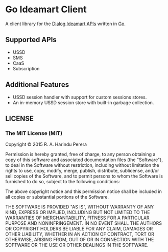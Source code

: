 Go Ideamart Client
==================

A client library for the [Dialog Ideamart APIs](http://www.ideamart.lk/idea-pro) written in [Go](https://golang.org/).

Supported APIs
--------------
 * USSD
 * SMS
 * CaaS
 * Subscription

Additional Features
-------------------
* USSD session handler with support for custom sessions stores.
* An in-memory USSD session store with built-in garbage collection.

LICENSE
-------

### The MIT License (MIT)

Copyright © 2015 R. A. Harindu Perera

Permission is hereby granted, free of charge, to any person obtaining a copy
of this software and associated documentation files (the "Software"), to deal
in the Software without restriction, including without limitation the rights
to use, copy, modify, merge, publish, distribute, sublicense, and/or sell
copies of the Software, and to permit persons to whom the Software is
furnished to do so, subject to the following conditions:

The above copyright notice and this permission notice shall be included in
all copies or substantial portions of the Software.

THE SOFTWARE IS PROVIDED "AS IS", WITHOUT WARRANTY OF ANY KIND, EXPRESS OR
IMPLIED, INCLUDING BUT NOT LIMITED TO THE WARRANTIES OF MERCHANTABILITY,
FITNESS FOR A PARTICULAR PURPOSE AND NONINFRINGEMENT. IN NO EVENT SHALL THE
AUTHORS OR COPYRIGHT HOLDERS BE LIABLE FOR ANY CLAIM, DAMAGES OR OTHER
LIABILITY, WHETHER IN AN ACTION OF CONTRACT, TORT OR OTHERWISE, ARISING FROM,
OUT OF OR IN CONNECTION WITH THE SOFTWARE OR THE USE OR OTHER DEALINGS IN
THE SOFTWARE.